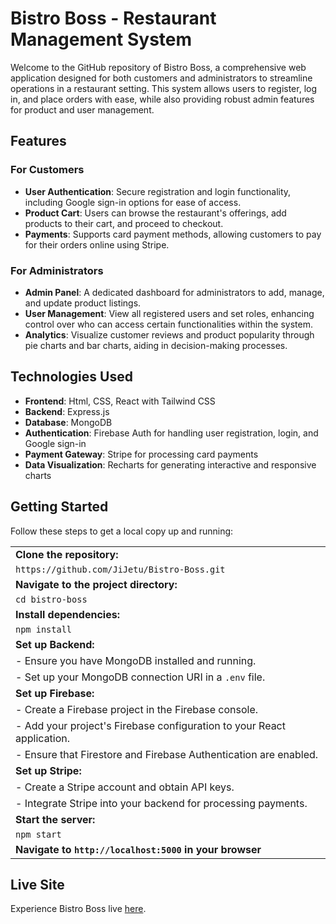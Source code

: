 # Bistro Boss - Restaurant Management System

Welcome to the GitHub repository of Bistro Boss, a comprehensive web application designed for both customers and administrators to streamline operations in a restaurant setting. This system allows users to register, log in, and place orders with ease, while also providing robust admin features for product and user management.

## Features

### For Customers
- **User Authentication**: Secure registration and login functionality, including Google sign-in options for ease of access.
- **Product Cart**: Users can browse the restaurant's offerings, add products to their cart, and proceed to checkout.
- **Payments**: Supports card payment methods, allowing customers to pay for their orders online using Stripe.

### For Administrators
- **Admin Panel**: A dedicated dashboard for administrators to add, manage, and update product listings.
- **User Management**: View all registered users and set roles, enhancing control over who can access certain functionalities within the system.
- **Analytics**: Visualize customer reviews and product popularity through pie charts and bar charts, aiding in decision-making processes.

## Technologies Used

- **Frontend**: Html, CSS, React with Tailwind CSS
- **Backend**: Express.js
- **Database**: MongoDB
- **Authentication**: Firebase Auth for handling user registration, login, and Google sign-in
- **Payment Gateway**: Stripe for processing card payments
- **Data Visualization**: Recharts for generating interactive and responsive charts

## Getting Started

Follow these steps to get a local copy up and running:

|                                                                                      | 
| ------------------------------------------------------------------------------------ |
| **Clone the repository:**                                                            |
| `https://github.com/JiJetu/Bistro-Boss.git`                         |
| **Navigate to the project directory:**                                               |
| `cd bistro-boss`                                                                     |
| **Install dependencies:**                                                            |
| `npm install`                                                                        |
| **Set up Backend:**                                                                  |
| - Ensure you have MongoDB installed and running.                                     |
| - Set up your MongoDB connection URI in a `.env` file.                               |
| **Set up Firebase:**                                                                 |
| - Create a Firebase project in the Firebase console.                                 |
| - Add your project's Firebase configuration to your React application.               |
| - Ensure that Firestore and Firebase Authentication are enabled.                     |
| **Set up Stripe:**                                                                   |
| - Create a Stripe account and obtain API keys.                                       |
| - Integrate Stripe into your backend for processing payments.                        |
| **Start the server:**                                                                |
| `npm start`                                                                          |
| **Navigate to `http://localhost:5000` in your browser** 

## Live Site 

Experience Bistro Boss live [here](https://bistro-boss-e954b.web.app/).
